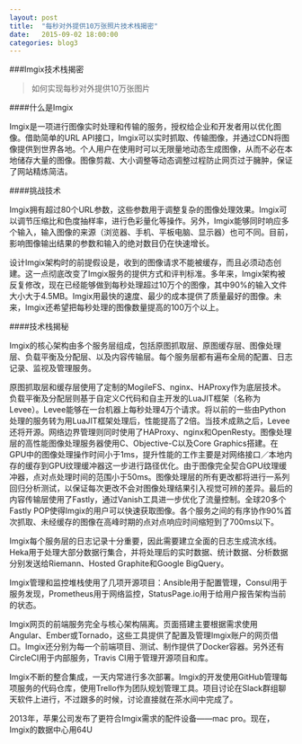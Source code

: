 ```yaml
---
layout: post
title:  "每秒对外提供10万张照片技术栈揭密"
date:   2015-09-02 18:00:00
categories: blog3
---
```


###Imgix技术栈揭密

>如何实现每秒对外提供10万张图片

####什么是Imgix

Imgix是一项进行图像实时处理和传输的服务，授权给企业和开发者用以优化图像。借助简单的URL API接口，Imgix可以实时抓取、传输图像，并通过CDN将图像提供到世界各地。个人用户在使用时可以无限量地动态生成图像，从而不必在本地储存大量的图像。图像剪裁、大小调整等动态调整过程防止网页过于臃肿，保证了网站精炼简洁。

####挑战技术

Imgix拥有超过80个URL参数，这些参数用于调整复杂的图像处理效果。Imgix可以调节压缩比和色度抽样率，进行色彩量化等操作。另外，Imgix能够同时响应多个输入，输入图像的来源（浏览器、手机、平板电脑、显示器）也可不同。目前，影响图像输出结果的参数和输入的绝对数目仍在快速增长。

设计Imgix架构时的前提假设是，收到的图像请求不能被缓存，而且必须动态创建。这一点彻底改变了Imgix服务的提供方式和评判标准。多年来，Imgix架构被反复修改，现在已经能够做到每秒处理超过10万个的图像，其中90%的输入文件大小大于4.5MB。Imgix用最快的速度、最少的成本提供了质量最好的图像。未来，Imgix还希望把每秒处理的图像数量提高的100万个以上。

####技术栈揭秘

Imgix的核心架构由多个服务层组成，包括原图抓取层、原图缓存层、图像处理层、负载平衡及分配层、以及内容传输层。每个服务层都有遍布全局的配置、日志记录、监视及管理服务。

原图抓取层和缓存层使用了定制的MogileFS、nginx、HAProxy作为底层技术。负载平衡及分配层则基于自定义C代码和自主开发的LuaJIT框架（名称为Levee）。Levee能够在一台机器上每秒处理4万个请求。将以前的一些由Python处理的服务转为用LuaJIT框架处理后，性能提高了2倍。当技术成熟之后，Levee还将开源。网络边界管理则同时使用了HAProxy、nginx和OpenResty。图像处理层的高性能图像处理服务器使用C、Objective-C以及Core Graphics搭建。在GPU中的图像处理操作时间小于1ms，提升性能的工作主要是对网络接口／本地内存的缓存到GPU纹理缓冲器这一步进行路径优化。由于图像完全契合GPU纹理缓冲器，点对点处理时间的范围小于50ms。图像处理层的所有更改都将进行一系列回归分析测试，以保证每次更改不会对图像处理结果引入视觉可辨的差异。最后的内容传输层使用了Fastly，通过Vanish工具进一步优化了流量控制。全球20多个Fastly POP使得Imgix的用户可以快速获取图像。各个服务之间的有序协作90%首次抓取、未经缓存的图像在高峰时期的点对点响应时间缩短到了700ms以下。

Imgix每个服务层的日志记录十分重要，因此需要建立全面的日志生成流水线。Heka用于处理大部分数据行集合，并将处理后的实时数据、统计数据、分析数据分别发送给Riemann、Hosted Graphite和Google BigQuery。

Imgix管理和监控堆栈使用了几项开源项目：Ansible用于配置管理，Consul用于服务发现，Prometheus用于网络监控，StatusPage.io用于给用户报告架构当前的状态。

Imgix网页的前端服务完全与核心架构隔离。页面搭建主要根据需求使用Angular、Ember或Tornado，这些工具提供了配置及管理Imgix账户的网页借口。Imgix还分别为每一个前端项目、测试、制作提供了Docker容器。另外还有CircleCI用于内部服务，Travis CI用于管理开源项目和库。

Imgix不断的整合集成，一天内常进行多次部署。Imgix的开发使用GitHub管理每项服务的代码仓库，使用Trello作为团队规划管理工具。项目讨论在Slack群组聊天软件上进行，不过跟多的时候，讨论直接就在茶水间中完成了。

2013年，苹果公司发布了更符合Imgix需求的配件设备——mac pro。现在，Imgix的数据中心用64U